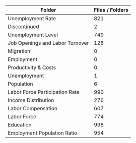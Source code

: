 | Folder                          |   Files / Folders |
|---------------------------------|-------------------|
| Unemployment Rate               |               821 |
| Discontinued                    |                 2 |
| Unemployment Level              |               749 |
| Job Openings and Labor Turnover |               128 |
| Migration                       |                 0 |
| Employment                      |                 0 |
| Productivity & Costs            |                 0 |
| Unemployment                    |                 1 |
| Population                      |                 6 |
| Labor Force Participation Rate  |               990 |
| Income Distribution             |               276 |
| Labor Compensation              |               607 |
| Labor Force                     |               774 |
| Education                       |               998 |
| Employment Population Ratio     |               954 |